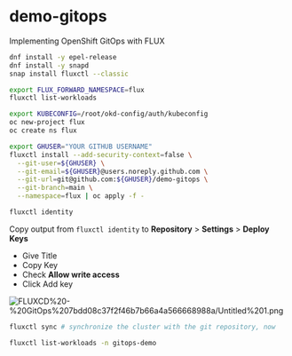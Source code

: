 # demo-gitops

Implementing OpenShift GitOps with FLUX


```bash
dnf install -y epel-release
dnf install -y snapd
snap install fluxctl --classic

export FLUX_FORWARD_NAMESPACE=flux
fluxctl list-workloads

export KUBECONFIG=/root/okd-config/auth/kubeconfig
oc new-project flux
oc create ns flux

export GHUSER="YOUR GITHUB USERNAME"
fluxctl install --add-security-context=false \
  --git-user=${GHUSER} \
  --git-email=${GHUSER}@users.noreply.github.com \
  --git-url=git@github.com:${GHUSER}/demo-gitops \
  --git-branch=main \
  --namespace=flux | oc apply -f -

fluxctl identity
```

Copy output from `fluxctl identity` to **Repository** > **Settings** > **Deploy Keys**

- Give Title
- Copy Key
- Check **Allow write access**
- Click Add key

![FLUXCD%20-%20GitOps%207bdd08c37f2f46b7b66a4a566668988a/Untitled%201.png](FLUXCD%20-%20GitOps%207bdd08c37f2f46b7b66a4a566668988a/Untitled%201.png)

```bash
fluxctl sync # synchronize the cluster with the git repository, now

fluxctl list-workloads -n gitops-demo
```
